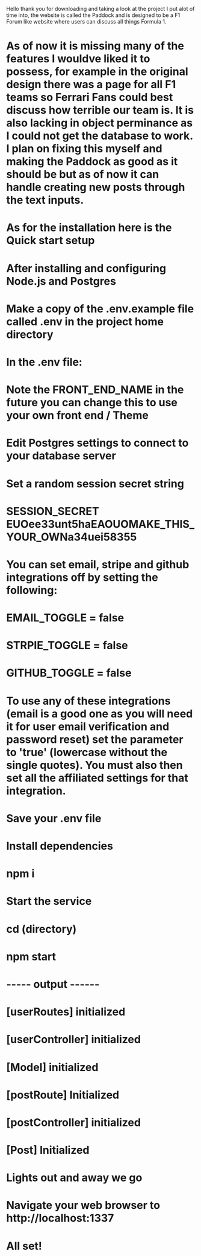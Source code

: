  Hello thank you for downloading and taking a look at the project I put alot of time into, the website is called the Paddock and is designed to be a F1 Forum like website where users can discuss all things Formula 1. 

# As of now it is missing many of the features I wouldve liked it to possess, for example in the original design there was a page for all F1 teams so Ferrari Fans could best discuss how terrible our team is. It is also lacking in object perminance as I could not get the database to work. I plan on fixing this myself and making the Paddock as good as it should be but as of now it can handle creating new posts through the text inputs.

# As for the installation here is the Quick start setup
# After installing and configuring Node.js and Postgres
# Make a copy of the .env.example file called .env in the project home directory
# In the .env file:
#   Note the FRONT_END_NAME in the future you can change this to use your own front end / Theme
#   Edit Postgres settings to connect to your database server
#   Set a random session secret string
#   SESSION_SECRET EUOee33unt5haEAOUOMAKE_THIS_YOUR_OWNa34uei58355

# You can set email, stripe and github integrations off by setting the following:
# EMAIL_TOGGLE = false
# STRPIE_TOGGLE = false
# GITHUB_TOGGLE = false

# To use any of these integrations (email is a good one as you will need it for user email verification and password reset) set the parameter to 'true' (lowercase without the single quotes). You must also then set all the affiliated settings for that integration.
# Save your .env file
# Install dependencies
# npm i

# Start the service
# cd (directory)
# npm start

# ----- output ------

# [userRoutes] initialized
# [userController] initialized
# [Model] initialized
# [postRoute] Initialized
# [postController] initialized
# [Post] Initialized
# Lights out and away we go



# Navigate your web browser to http://localhost:1337 
# All set!